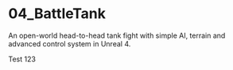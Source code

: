# 04_BattleTank
An open-world head-to-head tank fight with simple AI, terrain and advanced control system in Unreal 4.

Test 123

